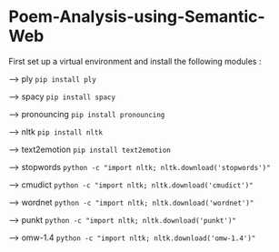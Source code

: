 # Poem-Analysis-using-Semantic-Web
First set up a virtual environment and install the following modules :

--> ply `pip install ply`

--> spacy `pip install spacy`

--> pronouncing `pip install pronouncing`

--> nltk `pip install nltk`

--> text2emotion `pip install text2emotion`

--> stopwords `python -c "import nltk; nltk.download('stopwords')"`

--> cmudict `python -c "import nltk; nltk.download('cmudict')"`

--> wordnet `python -c "import nltk; nltk.download('wordnet')"`

--> punkt `python -c "import nltk; nltk.download('punkt')"`

--> omw-1.4 `python -c "import nltk; nltk.download('omw-1.4')"`